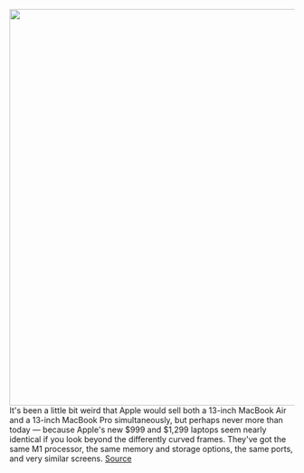 <img src='https://cdn.vox-cdn.com/thumbor/XkIfnKZG0JJmYjalTD8xVE3Q3IA=/0x0:1920x1080/1200x800/filters:focal(807x387:1113x693)/cdn.vox-cdn.com/uploads/chorus_image/image/67768729/vlcsnap_2020_11_10_13h45m12s055.0.png' width='700px' /><br/>
It's been a little bit weird that Apple would sell both a 13-inch MacBook Air and a 13-inch MacBook Pro simultaneously, but perhaps never more than today — because Apple's new $999 and $1,299 laptops seem nearly identical if you look beyond the differently curved frames. They've got the same M1 processor, the same memory and storage options, the same ports, and very similar screens.
<a href='https://www.theverge.com/2020/11/10/21559228/apple-new-macbook-air-pro-difference-arm-m1-fan-thermal-performance'> Source <a/>